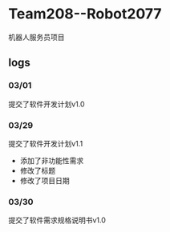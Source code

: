 # Team208--Robot2077

机器人服务员项目









## logs

### 03/01

提交了软件开发计划v1.0



### 03/29

提交了软件开发计划v1.1

- 添加了非功能性需求
- 修改了标题
- 修改了项目日期



### 03/30

提交了软件需求规格说明书v1.0
